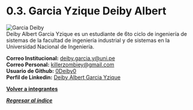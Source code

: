 # 0.3. Garcia Yzique Deiby Albert 
![Garcia Deiby](https://github.com/user-attachments/assets/5ba677a6-cfe8-4179-a684-b0925be431af) \
Deiby Albert Garcia Yzique es un estudiante de 6to ciclo de ingeniería de sistemas de la facultad de ingeniería industrial y de sistemas en la Universidad Nacional de Ingeniería.

**Correo Institucional:** deiby.garcia.y@uni.pe\
**Correo Personal:** killerzombiey@gmail.com\
**Usuario de Github:** [0Deiby0](https://github.com/0Deiby0)\
**Perfil de Linkedin:** [Deiby Albert Garcia Yzique](https://www.linkedin.com/in/deiby-albert-garcia-yzique-351526327/)

**[Volver a integrantes](../../0/0.md)**

***[Regresar al índice](../../README.md)***
